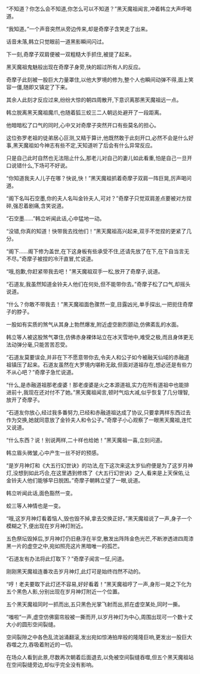 
“不知道？你怎么会不知道,你怎么可以不知道？”黑天魔祖闻言,冲着韩立大声呼喝道。

“我知道。”一个声音突然从旁边传来,却是奇摩子含笑走了出来。

话音未落,韩立只觉眼前一道黑影瞬间闪过。

下一刻,奇摩子双肩便被一双粗糙大手抓住,被提了起来。

黑天魔祖鬼魅般出现在奇摩子身旁,快的超过所有人的反应。

奇摩子此刻被一股巨大力量罩住,以他大罗境的修为,整个人也瞬间动弹不得,面上笑容一僵,随即又镇定了下来。

其余人此刻才反应过来,纷纷大惊的朝四周散开,下意识离那黑天魔祖远一点。

韩立脱离黑天魔祖魔爪,也随着狐三蛟三二人朝远处避开了一段距离。

他暗暗松了口气的同时,心中又对奇摩子突然开口有些莫名的担心。

这位弥罗老祖的徒弟居心叵测,又精于算计,他既然敢于此刻开口,必然不会是什么好事,黑天魔祖如今神志有些不定,天知道听了后会有什么异常反应。

只是自己此时自然也无法阻止什么,那老儿对自己的妻儿如此看重,怕是自己一旦开口说错什么,下场可不好说。

“你知道我夫人儿子在哪？快说,快！”黑天魔祖抓着奇摩子双肩一阵巨晃,厉声喝问道。

“阁下名叫石空墨,你的夫人名叫金铃夫人,可对？”奇摩子只觉双肩差点要被对方捏碎,强忍着剧痛,含笑说道。

“石空墨……”韩立听闻此话,心中猛地一动。

“没错,你真的知道！快带我去找他们！”黑天魔祖高兴起来,双手不觉捏的更紧了几分。

“阁下……阁下修为盖世,在下这身板有些承受不住,还请先放了在下,在下自当言无不尽。”奇摩子被捏的冷汗直冒,忙说道。

“哦,抱歉,你赶紧带我去吧！”黑天魔祖双手一松,放开了奇摩子,说道。

“石道友,我虽然知道金铃夫人他们在何处,但不能带你去。”奇摩子松了口气,却摇头说道。

“什么？你敢不带我去！”黑天魔祖面色骤然一变,目露凶光,单手探出,一把扼住奇摩子的脖子。

一股如有实质的煞气从其身上勃然爆发,附近虚空剧烈颤动,仿佛紊乱的水面。

韩立等人被这股煞气罩住,仿佛赤身裸体站立在冰天雪地中,难受之极,而且身体更无法动弹分毫,只能苦苦忍受。

“石道友莫要误会,并非在下不愿意带你去,令夫人和公子如今被融天仙域的赤融道祖镇压了起来。石道友虽然在大罗境内堪称无敌,但面对道祖存在,想必还是有些力不从心吧？”奇摩子急忙说道。

“什么,是赤融道祖那老虔婆！那老虔婆是火之本源道祖,实力在所有道祖中也能排进前十,我现在还对付不了她。”黑天魔祖闻言,顿时气焰大减,似乎恢复了几分理智,放开了奇摩子。

“石道友你放心,经过我多番努力,已经和赤融道祖达成了协议,只要拿两样东西过去作为交换,她就同意放了金铃夫人和令公子。”奇摩子小心观察了一眼黑天魔祖,连忙又说道。

“什么东西？说！别说两样,二十样也给她！”黑天魔祖一喜,立刻问道。

韩立眉头微皱,心中产生一丝不好的预感。

“是岁月神灯和《大五行幻世诀》的功法,在下这次来这太岁仙府便是为了这岁月神灯,没想到如此巧合,在这里遇到修炼了《大五行幻世诀》之人,看来是上天保佑,让金铃夫人他们能够早日脱困。”奇摩子朝韩立望了一眼,说道。

韩立听闻此话,面色豁然一变。

蛟三等人神情也是一变。

“哦,这岁月神灯看着恼人,毁也毁不掉,拿去交换正好。”黑天魔祖说了一声,身子一个模糊之下,便出现在岁月神灯附近。

五色祭坛毁掉后,岁月神灯仍旧悬浮在半空,散发出阵阵金色光芒,不断渗透进四周漆黑一片的虚空之中,宛如照亮这片黑暗唯一的孤芒。

“石道友有办法将此灯取下？”奇摩子闻言一怔,问道。

刚刚黑天魔祖连番攻击岁月神灯,此灯可是始终岿然不动的。

“哼！老夫要取下此灯还不容易,好好看着！”黑天魔祖哼了一声,身形一晃之下化为五个黑色人影,分别出现在岁月神灯附近一个位置。

五个黑天魔祖同时一抓而出,五只黑色光掌飞射而出,抓在虚空某处,同时一撕。

“嗤啦”一声,虚空仿佛窗帘般被一撕而开,以岁月神灯为中心,周围出现可一个数十丈大小的圆形空间裂缝。

空间裂隙之中各色乱流汹涌翻滚,发出宛如惊涛拍岸般的隆隆巨响,更发出一股巨大吞噬之力,吞吸着附近的一切。

在场众人看到此景,尽数再次朝着后面退去,以免被空间裂缝吞噬,但五个黑天魔祖站在空间裂缝旁边,却似乎完全没有影响。